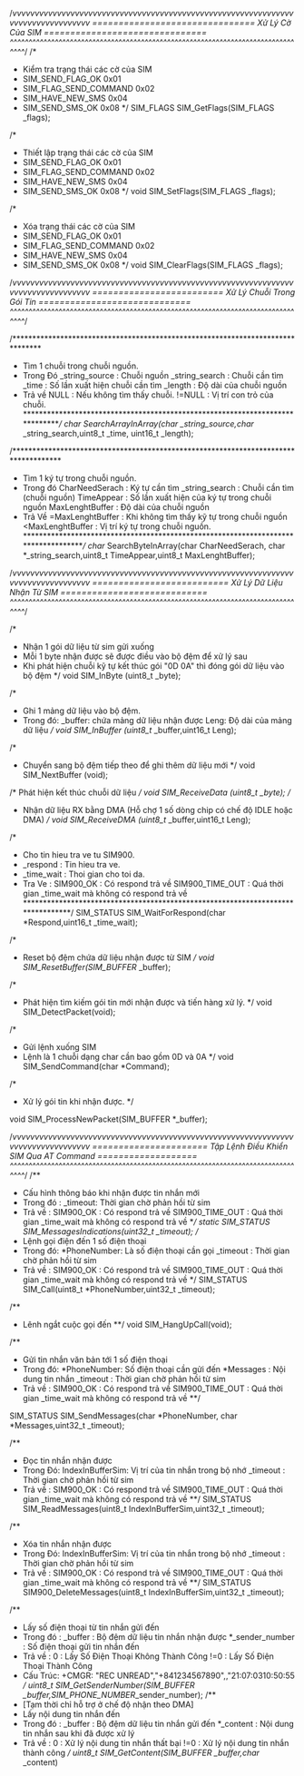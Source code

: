 /*vvvvvvvvvvvvvvvvvvvvvvvvvvvvvvvvvvvvvvvvvvvvvvvvvvvvvvvvvvvvvvvvvvvvvvvvvvvvvvvvv
  =============================== Xử Lý Cờ Của SIM ===============================
  ^^^^^^^^^^^^^^^^^^^^^^^^^^^^^^^^^^^^^^^^^^^^^^^^^^^^^^^^^^^^^^^^^^^^^^^^^^^^^^^^*/
/*
  * Kiểm tra trạng thái các cờ của SIM
  * SIM_SEND_FLAG_OK               0x01
  * SIM_FLAG_SEND_COMMAND          0x02
  * SIM_HAVE_NEW_SMS               0x04
  * SIM_SEND_SMS_OK                0x08
*/
SIM_FLAGS SIM_GetFlags(SIM_FLAGS _flags);

/*
  * Thiết lập trạng thái các cờ của SIM
  * SIM_SEND_FLAG_OK               0x01
  * SIM_FLAG_SEND_COMMAND          0x02
  * SIM_HAVE_NEW_SMS               0x04
  * SIM_SEND_SMS_OK                0x08
*/
void SIM_SetFlags(SIM_FLAGS _flags);

/*
  * Xóa trạng thái các cờ của SIM
  * SIM_SEND_FLAG_OK               0x01
  * SIM_FLAG_SEND_COMMAND          0x02
  * SIM_HAVE_NEW_SMS               0x04
  * SIM_SEND_SMS_OK                0x08
*/
void SIM_ClearFlags(SIM_FLAGS _flags);


/*vvvvvvvvvvvvvvvvvvvvvvvvvvvvvvvvvvvvvvvvvvvvvvvvvvvvvvvvvvvvvvvvvvvvvvvvvvvvvvvvv
  ========================= Xử Lý Chuỗi Trong Gói Tin =============================
  ^^^^^^^^^^^^^^^^^^^^^^^^^^^^^^^^^^^^^^^^^^^^^^^^^^^^^^^^^^^^^^^^^^^^^^^^^^^^^^^^*/

/*******************************************************************************
 * Tìm 1 chuỗi trong chuỗi nguồn.
 * Trong Đó     _string_source  :    Chuỗi nguồn
                _string_search  :    Chuỗi cần tìm
                _time           :    Số lần xuất hiện chuỗi cần tìm
                _length         :    Độ dài của chuỗi nguồn
 * Trả về       NULL            :    Nếu không tìm thấy chuỗi.
                !=NULL          :    Vị trí con trỏ của chuỗi.
********************************************************************************/
char* SearchArrayInArray(char* _string_source,char* _string_search,uint8_t _time, uint16_t _length);

/************************************************************************************
 * Tìm 1 ký tự trong chuỗi nguồn.
 * Trong đó    CharNeedSerach    :    Ký tự cần tìm
               _string_search    :    Chuỗi cần tìm (chuỗi nguồn)
               TimeAppear        :    Số lần xuất hiện của ký tự trong chuỗi nguồn
               MaxLenghtBuffer   :    Độ dài của chuỗi nguồn
 * Trả Về      =MaxLenghtBuffer  :    Khi không tìm thấy kỹ tự trong chuỗi nguồn
               <MaxLenghtBuffer  :    Vị trí ký tự trong chuỗi nguồn.
************************************************************************************/
char* SearchByteInArray(char CharNeedSerach, char *_string_search,uint8_t TimeAppear,uint8_t MaxLenghtBuffer);

/*vvvvvvvvvvvvvvvvvvvvvvvvvvvvvvvvvvvvvvvvvvvvvvvvvvvvvvvvvvvvvvvvvvvvvvvvvvvvvvvvv
  ========================== Xử Lý Dữ Liệu Nhận Từ SIM ============================
  ^^^^^^^^^^^^^^^^^^^^^^^^^^^^^^^^^^^^^^^^^^^^^^^^^^^^^^^^^^^^^^^^^^^^^^^^^^^^^^^^*/

/*
  * Nhận 1 gói dữ liệu từ sim gửi xuống 
  * Mỗi 1 byte nhận được sẽ được điều vào bộ đệm để xử lý sau
  * Khi phát hiện chuỗi kỹ tự kết thúc gói "0D 0A" thì đóng gói dữ liệu vào bộ đệm
*/
void SIM_InByte (uint8_t _byte);

/*
  * Ghi 1 mảng dữ liệu vào bộ đệm.
  * Trong đó: _buffer: chứa mảng dữ liệu nhận được
              Leng: Độ dài của mảng dữ liệu
*/
void SIM_InBuffer (uint8_t* _buffer,uint16_t Leng);

/*
  * Chuyển sang bộ đệm tiếp theo để ghi thêm dữ liệu mới
*/
void SIM_NextBuffer (void);

/*
  Phát hiện kết thúc chuỗi dữ liệu
*/
void SIM_ReceiveData (uint8_t _byte);
/*
  * Nhận dữ liệu RX bằng DMA (Hỗ chợ 1 số dòng chip có chế độ IDLE hoặc DMA)
*/
void SIM_ReceiveDMA (uint8_t* _buffer,uint16_t Leng);

/*
  * Cho tin hieu tra ve tu SIM900.
  * _respond    :    Tin hieu tra ve.
  * _time_wait  :    Thoi gian cho toi da.
  * Tra Ve      :   SIM900_OK          :    Có respond trả về
                    SIM900_TIME_OUT    :    Quá thời gian _time_wait mà không có respond trả về
********************************************************************************/
SIM_STATUS SIM_WaitForRespond(char *Respond,uint16_t _time_wait);

/*
  * Reset bộ đệm chứa dữ liệu nhận được từ SIM
*/
void SIM_ResetBuffer(SIM_BUFFER* _buffer);

/*
  * Phát hiện tìm kiếm gói tin mới nhận được và tiến hàng xử lý.
*/
void SIM_DetectPacket(void);

/*
  * Gửi lệnh xuống SIM
  * Lệnh là 1 chuỗi dạng char cần bao gồm 0D và 0A
*/
void SIM_SendCommand(char *Command);

/*
  * Xử lý gói tin khi nhận được.
*/

void SIM_ProcessNewPacket(SIM_BUFFER *_buffer);


/*vvvvvvvvvvvvvvvvvvvvvvvvvvvvvvvvvvvvvvvvvvvvvvvvvvvvvvvvvvvvvvvvvvvvvvvvvvvvvvvvv
  ====================== Tập Lệnh Điều Khiển SIM Qua AT Command ===================
  ^^^^^^^^^^^^^^^^^^^^^^^^^^^^^^^^^^^^^^^^^^^^^^^^^^^^^^^^^^^^^^^^^^^^^^^^^^^^^^^^*/
/**
  * Cấu hình thông báo khi nhận được tin nhắn mới
  * Trong đó    :   _timeout: Thời gian chờ phản hồi từ sim
  * Trả về      :   SIM900_OK          :    Có respond trả về
                    SIM900_TIME_OUT    :    Quá thời gian _time_wait mà không có respond trả về
**/
static SIM_STATUS SIM_MessagesIndications(uint32_t _timeout);
/*
  * Lệnh gọi điện đến 1 số điện thoại
  * Trong đó: *PhoneNumber: Là số điện thoại cần gọi
              _timeout    : Thời gian chờ phản hồi từ sim
  * Trả về      :   SIM900_OK          :    Có respond trả về
                    SIM900_TIME_OUT    :    Quá thời gian _time_wait mà không có respond trả về
*/
SIM_STATUS SIM_Call(uint8_t *PhoneNumber,uint32_t _timeout);

/**
  * Lênh ngắt cuộc gọi đến
**/
void SIM_HangUpCall(void);

/**
  * Gửi tin nhắn văn bản tới 1 số điện thoại
  * Trong đó: *PhoneNumber: Số điện thoại cần gửi đến
              *Messages   : Nội dung tin nhắn
              _timeout    : Thời gian chờ phản hồi từ sim
  * Trả về      :   SIM900_OK          :    Có respond trả về
                    SIM900_TIME_OUT    :    Quá thời gian _time_wait mà không có respond trả về
**/

SIM_STATUS SIM_SendMessages(char *PhoneNumber, char *Messages,uint32_t _timeout);

/**
  * Đọc tin nhắn nhận được
  * Trong Đó: IndexInBufferSim: Vị trí của tin nhắn trong bộ nhớ
              _timeout        : Thời gian chờ phản hồi từ sim
  * Trả về      :   SIM900_OK          :    Có respond trả về
                    SIM900_TIME_OUT    :    Quá thời gian _time_wait mà không có respond trả về
**/
SIM_STATUS SIM_ReadMessages(uint8_t IndexInBufferSim,uint32_t _timeout);

/**
  * Xóa tin nhắn nhận được
  * Trong Đó: IndexInBufferSim: Vị trí của tin nhắn trong bộ nhớ
              _timeout        : Thời gian chờ phản hồi từ sim
  * Trả về      :   SIM900_OK          :    Có respond trả về
                    SIM900_TIME_OUT    :    Quá thời gian _time_wait mà không có respond trả về
**/
SIM_STATUS SIM900_DeleteMessages(uint8_t IndexInBufferSim,uint32_t _timeout);

/**
  * Lấy số điện thoại từ tin nhắn gửi đến
  * Trong đó  :   _buffer         :  Bộ đệm dữ liệu tin nhắn nhận được
                  *_sender_number :  Số điện thoại gửi tin nhắn đến
  * Trả về    :   0               :  Lấy Số Điện Thoại Không Thành Công
                  !=0             :  Lấy Số Điện Thoại Thành Công
  * Cấu Trúc: 
          +CMGR: "REC UNREAD","+841234567890",,"21:07:0310:50:55
**/
uint8_t SIM_GetSenderNumber(SIM_BUFFER* _buffer,SIM_PHONE_NUMBER*_sender_number);
/**
  * [Tạm thời chỉ hỗ trợ ở chế độ nhận theo DMA]
  * Lấy nội dung tin nhắn đến
  * Trong đó   :   _buffer        :   Bộ đệm dữ liệu tin nhắn gửi đến
                  *_content       :   Nội dung tin nhắn sau khi đã được xử lý
  * Trả về     :  0               :   Xử lý nội dung tin nhắn thất bại
                  !=0             :   Xử lý nội dung tin nhắn thành công
**/
uint8_t SIM_GetContent(SIM_BUFFER* _buffer,char* _content)